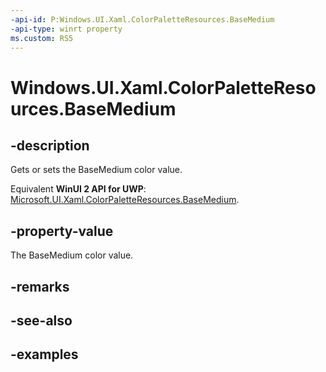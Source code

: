 ```yaml
---
-api-id: P:Windows.UI.Xaml.ColorPaletteResources.BaseMedium
-api-type: winrt property
ms.custom: RS5
---
```


<!-- Property syntax.
public IReference<Color> BaseMedium { get;  set; }
-->

# Windows.UI.Xaml.ColorPaletteResources.BaseMedium

## -description

Gets or sets the BaseMedium color value.

Equivalent **WinUI 2 API for UWP**: [Microsoft.UI.Xaml.ColorPaletteResources.BaseMedium](/windows/winui/api/microsoft.ui.xaml.colorpaletteresources.basemedium).

## -property-value

The BaseMedium color value.

## -remarks

## -see-also

## -examples

